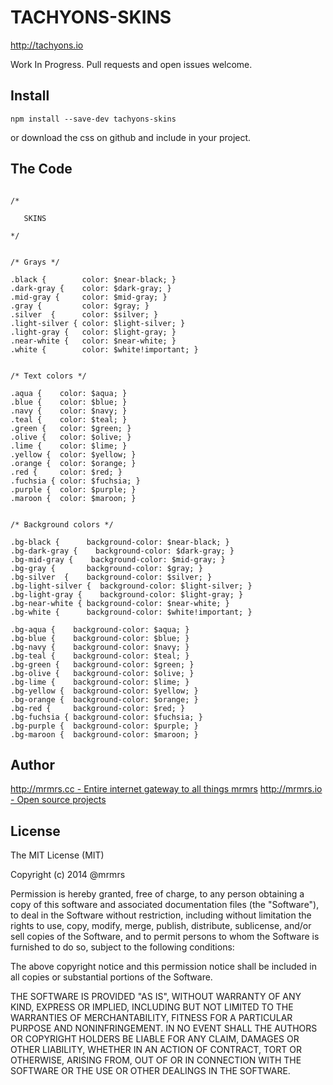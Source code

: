 # TACHYONS-SKINS

http://tachyons.io

Work In Progress. Pull requests and open issues welcome.

## Install
```
npm install --save-dev tachyons-skins
```
or download the css on github and include in your project.

## The Code
```

/*

   SKINS

*/


/* Grays */

.black {        color: $near-black; }
.dark-gray {    color: $dark-gray; }
.mid-gray {     color: $mid-gray; }
.gray {         color: $gray; }
.silver  {      color: $silver; }
.light-silver { color: $light-silver; }
.light-gray {   color: $light-gray; }
.near-white {   color: $near-white; }
.white {        color: $white!important; }


/* Text colors */

.aqua {    color: $aqua; }
.blue {    color: $blue; }
.navy {    color: $navy; }
.teal {    color: $teal; }
.green {   color: $green; }
.olive {   color: $olive; }
.lime {    color: $lime; }
.yellow {  color: $yellow; }
.orange {  color: $orange; }
.red {     color: $red; }
.fuchsia { color: $fuchsia; }
.purple {  color: $purple; }
.maroon {  color: $maroon; }


/* Background colors */

.bg-black {      background-color: $near-black; }
.bg-dark-gray {    background-color: $dark-gray; }
.bg-mid-gray {    background-color: $mid-gray; }
.bg-gray {       background-color: $gray; }
.bg-silver  {    background-color: $silver; }
.bg-light-silver {  background-color: $light-silver; }
.bg-light-gray {    background-color: $light-gray; }
.bg-near-white { background-color: $near-white; }
.bg-white {      background-color: $white!important; }

.bg-aqua {    background-color: $aqua; }
.bg-blue {    background-color: $blue; }
.bg-navy {    background-color: $navy; }
.bg-teal {    background-color: $teal; }
.bg-green {   background-color: $green; }
.bg-olive {   background-color: $olive; }
.bg-lime {    background-color: $lime; }
.bg-yellow {  background-color: $yellow; }
.bg-orange {  background-color: $orange; }
.bg-red {     background-color: $red; }
.bg-fuchsia { background-color: $fuchsia; }
.bg-purple {  background-color: $purple; }
.bg-maroon {  background-color: $maroon; }
```

## Author

[http://mrmrs.cc - Entire internet gateway to all things mrmrs](http://mrmrs.cc)
[http://mrmrs.io - Open source projects](http://mrmrs.io)

## License

The MIT License (MIT)

Copyright (c) 2014 @mrmrs

Permission is hereby granted, free of charge, to any person obtaining a copy
of this software and associated documentation files (the "Software"), to deal
in the Software without restriction, including without limitation the rights
to use, copy, modify, merge, publish, distribute, sublicense, and/or sell
copies of the Software, and to permit persons to whom the Software is
furnished to do so, subject to the following conditions:

The above copyright notice and this permission notice shall be included in
all copies or substantial portions of the Software.

THE SOFTWARE IS PROVIDED "AS IS", WITHOUT WARRANTY OF ANY KIND, EXPRESS OR
IMPLIED, INCLUDING BUT NOT LIMITED TO THE WARRANTIES OF MERCHANTABILITY,
FITNESS FOR A PARTICULAR PURPOSE AND NONINFRINGEMENT. IN NO EVENT SHALL THE
AUTHORS OR COPYRIGHT HOLDERS BE LIABLE FOR ANY CLAIM, DAMAGES OR OTHER
LIABILITY, WHETHER IN AN ACTION OF CONTRACT, TORT OR OTHERWISE, ARISING FROM,
OUT OF OR IN CONNECTION WITH THE SOFTWARE OR THE USE OR OTHER DEALINGS IN
THE SOFTWARE.

